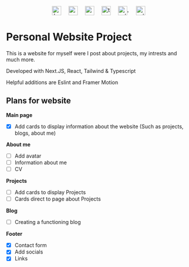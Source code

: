 
<div align="center">
  <img src="https://img.shields.io/github/last-commit/KevinOW/KVolm-Website/main?style=for-the-badge" height="25" alt="Last Commit"  />
  <img width="12" />
  <img src="https://img.shields.io/badge/Next.js-000000?logo=nextdotjs&logoColor=white&style=for-the-badge" height="25" alt="nextjs logo"  />
  <img width="12" />
  <img src="https://img.shields.io/badge/React-61DAFB?logo=react&logoColor=black&style=for-the-badge" height="25" alt="react logo"  />
  <img width="12" />
  <img src="https://img.shields.io/badge/TypeScript-3178C6?logo=typescript&logoColor=white&style=for-the-badge" height="25" alt="typescript logo"  />
  <img width="12" />
  <img src="https://img.shields.io/badge/ESLint-4B32C3?logo=eslint&logoColor=white&style=for-the-badge" height="25" alt="eslint logo"  />'
  <img width="12" />
  <img src="https://img.shields.io/badge/Tailwind CSS-06B6D4?logo=tailwindcss&logoColor=black&style=for-the-badge" height="25" alt="eslint logo"  />
</div>

###

# Personal Website Project

This is a website for myself were I post about projects, my intrests and much more.

Developed with Next.JS, React, Tailwind & Typescript

Helpful additions are Eslint and Framer Motion


## Plans for website

**Main page**
- [X]  Add cards to display information about the website (Such as projects, blogs, about me)

**About me**
- [ ]  Add avatar
- [ ]  Information about me
- [ ]  CV

**Projects**
- [ ]  Add cards to display Projects
- [ ]  Cards direct to page about Projects

**Blog**
- [ ]  Creating a functioning blog

**Footer**
- [X]  Contact form
- [X]  Add socials
- [X]  Links
